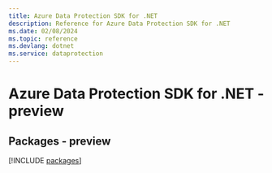 ```yaml
---
title: Azure Data Protection SDK for .NET
description: Reference for Azure Data Protection SDK for .NET
ms.date: 02/08/2024
ms.topic: reference
ms.devlang: dotnet
ms.service: dataprotection
---
```

# Azure Data Protection SDK for .NET - preview
## Packages - preview
[!INCLUDE [packages](data-protection-index.md)]